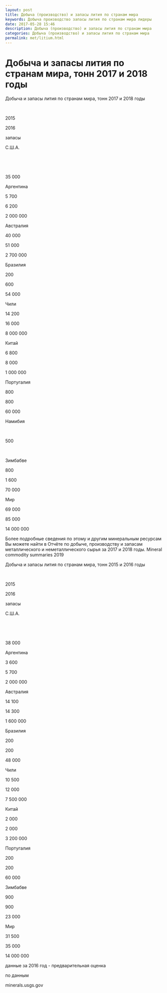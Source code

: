 ```yaml
---
layout: post
title: Добыча (производство) и запасы лития по странам мира
keywords: Добыча производство запасы лития по странам мира лидеры
date: 2017-05-28 15:46
description: Добыча (производство) и запасы лития по странам мира
categories: Добыча (производство) и запасы лития по странам мира
permalink: met/litium.html
---
```


# Добыча и запасы лития по странам мира, тонн 2017 и 2018 годы




Добыча и запасы лития по странам мира, тонн 2017 и 2018 годы









 


2015


2016


запасы






С.Ш.А.


 


 


35 000






Аргентина


5 700


6 200


2 000 000






Австралия


40 000


51 000


2 700 000






Бразилия


200


600


54 000






Чили


14 200


16 000


8 000 000






Китай


6 800


8 000


1 000 000






Португалия


800


800


60 000






Намибия


 


500


 






Зимбабве


800


1 600


70 000






Мир


69 000


85 000


14 000 000








Более подробные сведения по этому и другим минеральным ресурсам Вы можете найти в 
Отчёте по добыче, производству и запасам металлического и неметаллического сырья за 2017 и 2018 годы. Mineral commodity summaries 2019
	


Добыча и запасы лития по странам мира, тонн 2015 и 2016 годы








 


2015


2016


запасы






С.Ш.А.


 


 


38 000






Аргентина


3 600


5 700


2 000 000






Австралия


14 100


14 300


1 600 000






Бразилия


200


200


48 000






Чили


10 500


12 000


7 500 000






Китай


2 000


2 000


3 200 000






Португалия


200


200


60 000






Зимбабве


900


900


23 000






Мир


31 500


35 000


14 000 000








данные за 2016 год - предварительная оценка



по данным


minerals.usgs.gov


			
			
